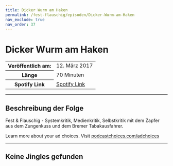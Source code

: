 ```yaml
---
title: Dicker Wurm am Haken
permalink: /fest-flauschig/episoden/Dicker-Wurm-am-Haken
nav_exclude: true
nav_order: 37
---
```


# Dicker Wurm am Haken
<table class="resp-table dcf-table dcf-table-responsive dcf-table-bordered dcf-table-striped dcf-w-100%">
                    <tbody>
                        <tr>
                            <th scope="row">Veröffentlich am:</th>
                            <td data-label="Veröffentlich am:">12. März 2017</td>
                        </tr>
                        <tr>
                            <th scope="row">Länge </th>
                            <td data-label="Länge ">70 Minuten</td>
                        </tr><tr>
                                <th scope="row">Spotify Link</th>
                                <td data-label="Spotify Link"><a href="https://open.spotify.com/episode/4Zjfzjw7EqiZz6LlWEZLEZ">Spotify Link</a></td>
                            </tr></tbody>
                </table>

***

## Beschreibung der Folge

<div>
Fest &amp; Flauschig - Systemkritik, Medienkritik, Selbstkritik mit dem Zapfer aus dem Zungenkuss und dem Bremer Tabakausfahrer.<p> </p><p>Learn more about your ad choices. Visit <a href="https://podcastchoices.com/adchoices">podcastchoices.com/adchoices</a></p>  
</div>

***

## Keine Jingles gefunden